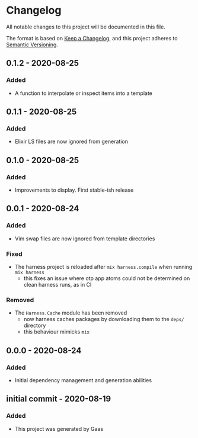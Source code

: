 # Changelog

All notable changes to this project will be documented in this file.

The format is based on [Keep a
Changelog](https://keepachangelog.com/en/1.0.0/), and this project adheres to
[Semantic Versioning](https://semver.org/spec/v2.0.0.html).

## 0.1.2 - 2020-08-25

### Added

- A function to interpolate or inspect items into a template

## 0.1.1 - 2020-08-25

### Added

- Elixir LS files are now ignored from generation

## 0.1.0 - 2020-08-25

### Added

- Improvements to display. First stable-ish release

## 0.0.1 - 2020-08-24

### Added

- Vim swap files are now ignored from template directories

### Fixed

- The harness project is reloaded after `mix harness.compile` when running `mix
  harness`
    - this fixes an issue where otp app atoms could not be determined on clean
      harness runs, as in CI

### Removed

- The `Harness.Cache` module has been removed
    - now harness caches packages by downloading them to the `deps/` directory
    - this behaviour mimicks `mix`

## 0.0.0 - 2020-08-24

### Added

- Initial dependency management and generation abilities

## initial commit - 2020-08-19

### Added

- This project was generated by Gaas

<!-- # Generated by Elixir.Gaas.Generators.Simple.Library.Changelog -->
